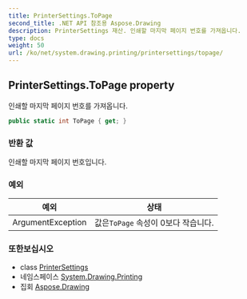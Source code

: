 ```yaml
---
title: PrinterSettings.ToPage
second_title: .NET API 참조용 Aspose.Drawing
description: PrinterSettings 재산. 인쇄할 마지막 페이지 번호를 가져옵니다.
type: docs
weight: 50
url: /ko/net/system.drawing.printing/printersettings/topage/
---
```

## PrinterSettings.ToPage property

인쇄할 마지막 페이지 번호를 가져옵니다.

```csharp
public static int ToPage { get; }
```

### 반환 값

인쇄할 마지막 페이지 번호입니다.

### 예외

| 예외 | 상태 |
| --- | --- |
| ArgumentException | 값은`ToPage` 속성이 0보다 작습니다. |

### 또한보십시오

* class [PrinterSettings](../)
* 네임스페이스 [System.Drawing.Printing](../../printersettings/)
* 집회 [Aspose.Drawing](../../../)


